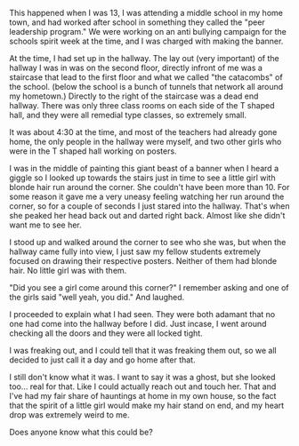 This happened when I was 13, I was attending a middle school in my home town, and had worked after school in something they called the "peer leadership program." We were working on an anti bullying campaign for the schools spirit week at the time, and I was charged with making the banner. 

At the time, I had set up in the hallway. The lay out (very important) of the hallway I was in was on the second floor, directly infront of me was a staircase that lead to the first floor and what we called "the catacombs" of the school. (below the school is a bunch of tunnels that network all around my hometown.)  Directly to the right of the staircase was a dead end hallway. There was only three class rooms on each side of the T shaped hall, and they were all remedial type classes, so extremely small. 

It was about 4:30 at the time, and most of the teachers had already gone home, the only people in the hallway were myself, and two other girls who were in the T shaped hall working on posters. 


I was in the middle of painting this giant beast of a banner when I heard a giggle so I looked up towards the stairs just in time to see a little girl with blonde hair run around the corner. She couldn't have been more than 10. For some reason it gave me a very uneasy feeling watching her run around the corner, so for a couple of seconds I just stared into the hallway. That's when she peaked her head back out and darted right back. Almost like she didn't want me to see her.

I stood up and walked around the corner to see who she was, but when the hallway came fully into view, I just saw my fellow students extremely focused on drawing their respective posters. Neither of them had blonde hair. No little girl was with them.

"Did you see a girl come around this corner?" I remember asking and one of the girls said "well yeah, you did." And laughed. 

I proceeded to explain what I had seen. They were both adamant that no one had come into the hallway before I did. Just incase, I went around checking all the doors and they were all locked tight. 

I was freaking out, and I could tell that it was freaking them out, so we all decided to just call it a day and go home after that. 

I still don't know what it was. I want to say it was a ghost, but she looked too... real for that. Like I could actually reach out and touch her. That and I've had my fair share of hauntings at home in my own house, so the fact that the spirit of a little girl would make my hair stand on end, and my heart drop was extremely weird to me. 

Does anyone know what this could be?